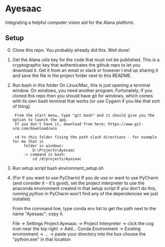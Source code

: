 # Ayesaac
Integrating a helpful computer vision aid for the Alana platform.


## Setup
0. Clone this repo. You probably already did this. Well done!

1. Get the Alana utils key for the code that must not be published. 
    This is a cryptographic key that authenticates the github repo to let you download it. 
    Get it from an email or slack or however I end up sharing it and save the file in the project folder next to this README.


2. Run bash in this folder
    On Linux/Mac, this is just opening a terminal window.
    On windows, you need another program.
        Fortunately, if you cloned this repo then you should have git for windows, which comes with its own bash terminal that works (or use Cygwin if you like that sort of thing).
            
        From the start menu, type "git bash" and it should give you the option to launch the app. 
        If you don't have it, download from here: https://www.git-scm.com/download/win
        
        cd to this folder fixing the path slash directions - for example for me that is 
            folder in windows:
                D:\Projects\Ayesaac 
            -> command in bash:
                cd /d/projects/Ayesaac  
    

3. Run setup script
    bash environment_setup.sh


4. (For if you want to use PyCharm) If you do use or want to use PyCharm (and consider it - it's good), set the project interpreter to use the anaconda environment created in that setup script
    If you don't do this, running python in PyCharm won't find any of the dependencies we just installed.
    
    From the command line, type 
        conda env list
    to get the path next to the name "Ayesaac"; copy it.

    File -> Settings
        Project:Ayesaac -> Project Interpreter -> click the cog icon near the top right -> Add...
            Conda Environment -> Existing environment -> ... -> paste your directory into the box choose the "python.exe" in that location
            